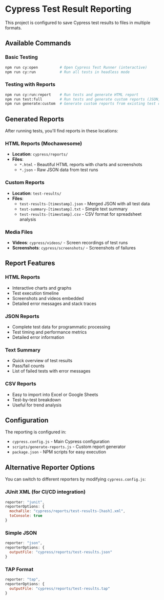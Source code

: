 # Cypress Test Result Reporting

This project is configured to save Cypress test results to files in multiple formats.

## Available Commands

### Basic Testing
```bash
npm run cy:open          # Open Cypress Test Runner (interactive)
npm run cy:run           # Run all tests in headless mode
```

### Testing with Reports
```bash
npm run cy:run:report    # Run tests and generate HTML report
npm run test:full        # Run tests and generate custom reports (JSON, TXT, CSV)
npm run generate:custom  # Generate custom reports from existing test data
```

## Generated Reports

After running tests, you'll find reports in these locations:

### HTML Reports (Mochawesome)
- **Location**: `cypress/reports/`
- **Files**: 
  - `*.html` - Beautiful HTML reports with charts and screenshots
  - `*.json` - Raw JSON data from test runs

### Custom Reports
- **Location**: `test-results/`
- **Files**:
  - `test-results-[timestamp].json` - Merged JSON with all test data
  - `test-summary-[timestamp].txt` - Simple text summary
  - `test-results-[timestamp].csv` - CSV format for spreadsheet analysis

### Media Files
- **Videos**: `cypress/videos/` - Screen recordings of test runs
- **Screenshots**: `cypress/screenshots/` - Screenshots of failures

## Report Features

### HTML Reports
- Interactive charts and graphs
- Test execution timeline
- Screenshots and videos embedded
- Detailed error messages and stack traces

### JSON Reports
- Complete test data for programmatic processing
- Test timing and performance metrics
- Detailed error information

### Text Summary
- Quick overview of test results
- Pass/fail counts
- List of failed tests with error messages

### CSV Reports
- Easy to import into Excel or Google Sheets
- Test-by-test breakdown
- Useful for trend analysis

## Configuration

The reporting is configured in:
- `cypress.config.js` - Main Cypress configuration
- `scripts/generate-reports.js` - Custom report generator
- `package.json` - NPM scripts for easy execution

## Alternative Reporter Options

You can switch to different reporters by modifying `cypress.config.js`:

### JUnit XML (for CI/CD integration)
```javascript
reporter: "junit",
reporterOptions: {
  mochaFile: "cypress/reports/test-results-[hash].xml",
  toConsole: true
}
```

### Simple JSON
```javascript
reporter: "json",
reporterOptions: {
  outputFile: "cypress/reports/test-results.json"
}
```

### TAP Format
```javascript
reporter: "tap",
reporterOptions: {
  outputFile: "cypress/reports/test-results.tap"
}
```
